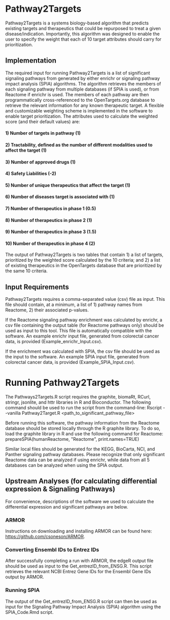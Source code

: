 # Pathway2Targets

Pathway2Targets is a systems biology-based algorithm that predicts existing targets and therapeutics that could be repurposed to treat a given disease/indication. Importantly, this algorithm was designed to enable the user to specify the weight that each of 10 target attributes should carry for prioritization. 

## Implementation
The required input for running Pathway2Targets is a list of significant signaling pathways from generated by either enrichr or signaling pathway impact analysis (SPIA) algorithms. The algorithm retrieves the members of each signaling pathway from multiple databases (if SPIA is used), or from Reactome if enrichr is used. The members of each pathway are then programmatically cross-referenced to the OpenTargets.org database to retrieve the relevant information for any known therapeutic target. A flexible and customizable weighting scheme is implemented in the software to enable target prioritization. The attributes used to calculate the weighted score (and their default values) are:
   #### 1) Number of targets in pathway (1)
   #### 2) Tractability, defined as the number of different modalities used to affect the target (1)
   #### 3) Number of approved drugs (1)
   #### 4) Safety Liabilities (-2)
   #### 5) Number of unique therapeutics that affect the target (1)
   #### 6) Number of diseases target is associated with (1)
   #### 7) Number of therapeutics in phase 1 (0.5)
   #### 8) Number of therapeutics in phase 2 (1)
   #### 9) Number of therapeutics in phase 3 (1.5)
   #### 10) Number of therapeutics in phase 4 (2)

The output of Pathway2Targets is two tables that contain 1) a list of targets, prioritized by the weighted score calculated by the 10 criteria; and 2) a list of existing therapeutics in the OpenTargets database that are prioritized by the same 10 criteria.

## Input Requirements
Pathway2Targets requires a comma-separated value (csv) file as input. This file should contain, at a minimum, a list of 1) pathway names from Reactome, 2) their associated p-values.

If the Reactome signaling pathway enrichment was calculated by enrichr, a csv file containing the output table (for Reactome pathways only) should be used as input to this tool. This file is automatically compatible with the software. An example enrichr input file, generated from colorectal cancer data, is provided (Example_enrichr_Input.csv).

If the enrichment was calculated with SPIA, the csv file should be used as the input to the software. An example SPIA input file, generated from colorectal cancer data, is provided (Example_SPIA_Input.csv).

# Running Pathway2Targets
The Pathways2Targets.R script requires the graphite, biomaRt, RCurl, stringr, jsonlite, and httr libraries in R and Bioconductor. The following command should be used to run the script from the command-line:
Rscript --vanilla Pathway2Target.R <path_to_significant_pathway_file>

Before running this software, the pathway information from the Reactome database should be stored locally through the R graphite library. To do so, load the graphite library in R and use the following command for Reactome:
prepareSPIA(humanReactome, "Reactome", print.names=TRUE)

Similar local files should be generated for the KEGG, BioCarta, NCI, and Panther signaling pathway databases. Please recognize that only significant Reactome data can be analyzed if using enrichr, while data from all 5 databases can be analyzed when using the SPIA output.

## Upstream Analyses (for calculating differential expression & Signaling Pathways)
For convenience, descriptions of the software we used to calculate the differential expression and significant pathways are below.
### ARMOR
Instructions on downloading and installing ARMOR can be found here: https://github.com/csoneson/ARMOR.

### Converting Ensembl IDs to Entrez IDs
After successfully completing a run with ARMOR, the edgeR output file should be used as input to the Get_entrezID_from_ENSG.R. This script retrieves the relevant NCBI Entrez Gene IDs for the Ensembl Gene IDs output by ARMOR. 

### Running SPIA
The output of the Get_entrezID_from_ENSG.R script can then be used as input for the Signaling Pathway Impact Analysis (SPIA) algorithm using the SPIA_Code.Rmd script.
